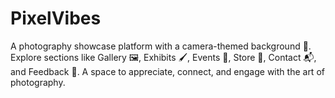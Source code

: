 # PixelVibes
A photography showcase platform with a camera-themed background 🎥. Explore sections like Gallery 🖼️, Exhibits 🖌️, Events 📅, Store 🛒, Contact 📬, and Feedback 💬. A space to appreciate, connect, and engage with the art of photography.
